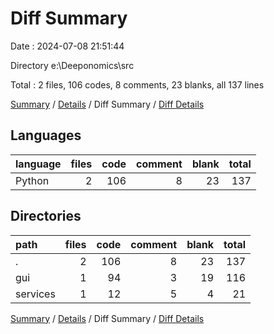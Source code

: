 # Diff Summary

Date : 2024-07-08 21:51:44

Directory e:\\Deeponomics\\src

Total : 2 files,  106 codes, 8 comments, 23 blanks, all 137 lines

[Summary](results.md) / [Details](details.md) / Diff Summary / [Diff Details](diff-details.md)

## Languages
| language | files | code | comment | blank | total |
| :--- | ---: | ---: | ---: | ---: | ---: |
| Python | 2 | 106 | 8 | 23 | 137 |

## Directories
| path | files | code | comment | blank | total |
| :--- | ---: | ---: | ---: | ---: | ---: |
| . | 2 | 106 | 8 | 23 | 137 |
| gui | 1 | 94 | 3 | 19 | 116 |
| services | 1 | 12 | 5 | 4 | 21 |

[Summary](results.md) / [Details](details.md) / Diff Summary / [Diff Details](diff-details.md)